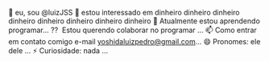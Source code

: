 👋 eu, sou @luizJSS
👀 estou interessado em dinheiro dinheiro dinheiro dinheiro dinheiro dinheiro dinheiro dinheiro
🌱 Atualmente estou aprendendo programar...
⁇ ️ Estou querendo colaborar no programar ...
📫 Como entrar em contato comigo e-mail yoshidaluizpedro@gmail.com...
😄 Pronomes: ele dele ...
⚡ Curiosidade: nada ...
<!---
luizJSS/luizJSS is a ✨ special ✨ repository because its `README.md` (this file) appears on your GitHub profile.
You can click the Preview link to take a look at your changes.
--->
